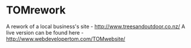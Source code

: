 # TOMrework
A rework of a local business's site - http://www.treesandoutdoor.co.nz/
A live version can be found here - http://www.webdevelopertom.com/TOMwebsite/
